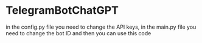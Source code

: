 # TelegramBotChatGPT
in the config.py file you need to change the API keys, in the main.py file you need to change the bot ID and then you can use this code
